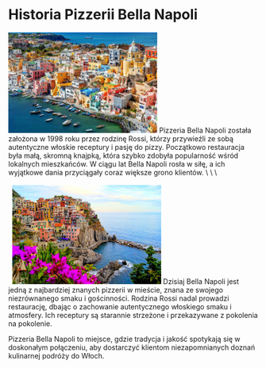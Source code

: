 # Historia Pizzerii Bella Napoli

<img src="włochy/1.jpg" width=300>
Pizzeria Bella Napoli została założona w 1998 roku przez rodzinę Rossi, którzy przywieźli ze sobą autentyczne włoskie receptury i pasję do pizzy. Początkowo restauracja była małą, skromną knajpką, która szybko zdobyła popularność wśród lokalnych mieszkańców. W ciągu lat Bella Napoli rosła w siłę, a ich wyjątkowe dania przyciągały coraz większe grono klientów. \
\
\
<br />
<br />
&nbsp;

<img src="włochy/2.jpg" width=300>
Dzisiaj Bella Napoli jest jedną z najbardziej znanych pizzerii w mieście, znana ze swojego niezrównanego smaku i gościnności. Rodzina Rossi nadal prowadzi restaurację, dbając o zachowanie autentycznego włoskiego smaku i atmosfery. Ich receptury są starannie strzeżone i przekazywane z pokolenia na pokolenie.

Pizzeria Bella Napoli to miejsce, gdzie tradycja i jakość spotykają się w doskonałym połączeniu, aby dostarczyć klientom niezapomnianych doznań kulinarnej podróży do Włoch.
